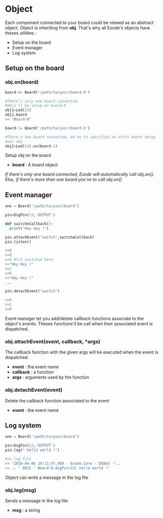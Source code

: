 # Object

Each component connected to your board could be viewed as an abstract object.
Object is inheriting from **obj**. That's why all Exode's objects have theses utilities :

* Setup on the board
* Event manager
* Log system

## Setup on the board

### obj.on(board)
```python
board-0= Board('/path/to/your/board-0')

#There's only one board connected,
#obj1'll be setup on board-0
obj1=Led(13)
obj1.board
>> "Board-0"

board-1= Board('/path/to/your/board-1')

#There's two board connected, we've to specified on witch board setup
#our obj
obj2=Led(13).on(board-1)

```
Setup obj on the board

* **board** : A board object

*If there's only one board connected, Exode will automatically call obj.on().
Else, if there's more than one board you've to call obj.on()*

## Event manager
```python
uno = Board('/path/to/your/board')

pin=DigPin(13,'OUTPUT')

def switcheCallback():
  print("Hey Hey !")

pin.attachEvent("switch",switcheCallback)
pin.listen()

>>0
>>0
>>1 #lvl switched here
>>"Hey Hey !"
>>1
>>0
>>"Hey Hey !"
...

pin.detachEvent("switch")

>>0
>>1
>>0

```

Event manager let you add/delete callback functions associate to the object's events.
Theses functions'll be call when their associated event is dispatched.  

### obj.attachEvent(event, callback, \*args)
The callback function with the given args will be executed when the event is dispatched.

* **event** : the event name
* **callback** : a function
* **args** : arguments used by the function

### obj.detachEvent(event)
Delete the callback function associated to the event

* **event** : the event name

## Log system
```python
uno = Board('/path/to/your/board')

pin=DigPin(13,'OUTPUT')
pin.log(" hello world !")

#in log file
>> "2016-04-06 19:13:47,408 - Exode.Core - DEBUG -"..
>> .. " OBJC - Board-0.digPin(13) hello world !"

```
Object can write a message in the log file

### obj.log(msg)
Sends a message in the log file

* **msg** : a string
